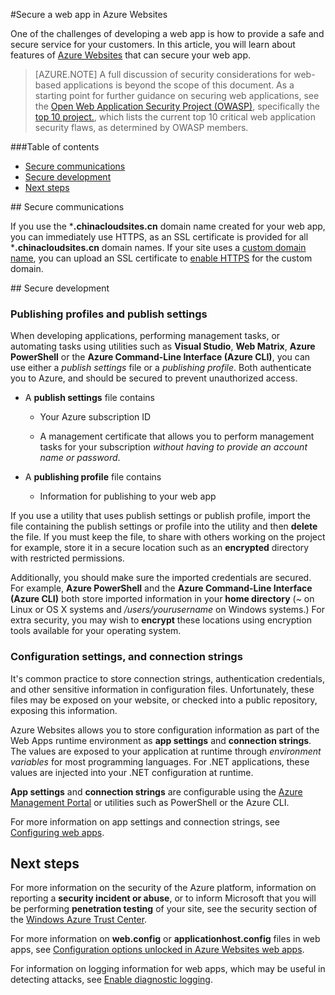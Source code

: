 <properties
	pageTitle="Secure a web app in Azure Websites"
	description="Learn how to secure an Azure web app."
	services="app-service"
	documentationCenter=""
	authors="cephalin"
	manager="wpickett"
	editor=""/>

<tags
	ms.service="app-service"
	ms.date="09/16/2015"
	wacn.date=""/>


#Secure a web app in Azure Websites

One of the challenges of developing a web app is how to provide a safe and secure service for your customers. In this article, you will learn about features of [Azure Websites](/documentation/services/web-sites/) that can secure your web app.

> [AZURE.NOTE] A full discussion of security considerations for web-based applications is beyond the scope of this document. As a starting point for further guidance on securing web applications, see the [Open Web Application Security Project (OWASP)]( https://www.owasp.org/index.php/Main_Page), specifically the [top 10 project.](https://www.owasp.org/index.php/Category:OWASP_Top_Ten_Project), which lists the current top 10 critical web application security flaws, as determined by OWASP members.
<!-- deleted by customization

[AZURE.INCLUDE [app-service-web-to-api-and-mobile](../includes/app-service-web-to-api-and-mobile.md)]

-->
<!-- keep by customization: begin -->
###Table of contents

* [Secure communications](#https)
* [Secure development](#develop)
* [Next steps](#next)
<!-- keep by customization: end -->
##<a name="https"></a> Secure communications

If you use the ***.chinacloudsites.cn** domain name created for your web app, you can immediately use HTTPS, as an SSL certificate is provided for all ***.chinacloudsites.cn** domain names. If your site uses a [custom domain name](/documentation/articles/web-sites-custom-domain-name), you can upload an SSL certificate to [enable HTTPS](/documentation/articles/web-sites-configure-ssl-certificate) for the custom domain.

##<a name="develop"></a> Secure development

### Publishing profiles and publish settings

When developing applications, performing management tasks, or automating tasks using utilities such as **Visual Studio**, **Web Matrix**, **Azure PowerShell** or the **Azure Command-Line Interface (Azure CLI)**, you can use either a *publish settings* file or a *publishing profile*. Both authenticate you to Azure, and should be secured to prevent unauthorized access.

* A **publish settings** file contains

	* Your Azure subscription ID

	* A management certificate that allows you to perform management tasks for your subscription *without having to provide an account name or password*.

* A **publishing profile** file contains

	* Information for publishing to your web app

If you use a utility that uses publish settings or publish profile, import the file containing the publish settings or profile into the utility and then **delete** the file. If you must keep the file, to share with others working on the project for example, store it in a secure location such as an **encrypted** directory with restricted permissions.

Additionally, you should make sure the imported credentials are secured. For example, **Azure PowerShell** and the **Azure Command-Line Interface (Azure CLI)** both store imported information in your **home directory** (*~* on Linux or OS X systems and */users/yourusername* on Windows systems.) For extra security, you may wish to **encrypt** these locations using encryption tools available for your operating system.

### Configuration settings, and connection strings
It's common practice to store connection strings, authentication credentials, and other sensitive information in configuration files. Unfortunately, these files may be exposed on your website, or checked into a public repository, exposing this information.

Azure Websites allows you to store configuration information as part of the Web Apps runtime environment as **app settings** and **connection strings**. The values are exposed to your application at runtime through *environment variables* for most programming languages. For .NET applications, these values are injected into your .NET configuration at runtime.

**App settings** and **connection strings** are configurable using the [Azure <!-- deleted by customization preview portal](http://manage.windowsazure.cn) --><!-- keep by customization: begin --> Management Portal](http://manage.windowsazure.cn) <!-- keep by customization: end --> or utilities such as PowerShell or the Azure CLI.

For more information on app settings and connection strings, see [Configuring web apps](/documentation/articles/web-sites-configure).

<!-- deleted by customization
### FTPS

Azure provides secure FTP access access to the file system for your web app through **FTPS**. This allows you to securely access the application code on the web app as well as diagnostics logs. The FTPS link for your web app can be found with the following steps:

1. Open the [Azure preview portal](http://manage.windowsazure.cn).
2. Select **Browse All**.
3. From the **Browse** blade, select **Web Apps**.
4. From the **Web Apps** blade, Select the desired web app.
5. From the web app's blade, select **All settings**.
6. From the **Settings** blade, select **Properties**.
7. The FTP and FTPS links are provided on the **Settings** blade. 

For more information on FTPS, see [File Transfer Protocol](http://en.wikipedia.org/wiki/File_Transfer_Protocol).

>[AZURE.NOTE] If you want to get started with Azure Websites before signing up for an Azure account, go to [Try Azure Websites](https://tryappservice.azure.com/), where you can immediately create a short-lived starter web app in Azure Websites. No credit cards required; no commitments.
-->

## Next steps

For more information on the security of the Azure platform, information on reporting a **security incident or abuse**, or to inform Microsoft that you will be performing **penetration testing** of your site, see the security section of the [Windows Azure Trust Center](http://azure.microsoft.com/support/trust-center/security/).

For more information on **web.config** or **applicationhost.config** files in web apps, see [Configuration options unlocked in Azure Websites web apps](http://azure.microsoft.com/blog/2014/01/28/more-to-explore-configuration-options-unlocked-in-windows-azure-web-sites/).

For information on logging information for web apps, which may be useful in detecting attacks, see [Enable diagnostic logging](/documentation/articles/web-sites-enable-diagnostic-log).
<!-- deleted by customization

## What's changed
* For a guide to the change from Websites to Azure Websites see: [Azure Websites and Its Impact on Existing Azure Services](/documentation/services/web-sites/)

* For a guide to the change of the Management Portal to the new portal see: [Reference for navigating the preview portal](https://manage.windowsazure.cn/)
-->
 